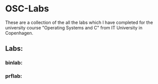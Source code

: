 # OSC-Labs
These are a collection of the all the labs which I have completed for the university course "Operating Systems and C" from IT University in Copenhagen.

## Labs:
### binlab:

### prflab:
